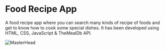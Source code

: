 # Food Recipe App

A food recipe app where you can search many kinds of recipe of foods and get to know how to cook some special dishes. It has been developed using HTML, CSS, JavaScript &amp; TheMealDb API.

![MasterHead](https://www.insightlancer.com/wp-content/uploads/2024/01/recipe-app-ui-design.png)

